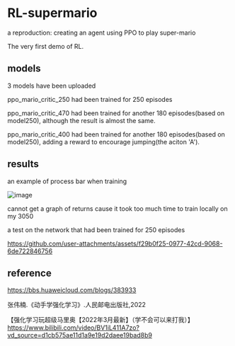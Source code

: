# RL-supermario
a reproduction: creating an agent using PPO to play super-mario

The very first demo of RL. 

## models
3 models have been uploaded

ppo_mario_critic_250 had been trained for 250 episodes

ppo_mario_critic_470 had been trained for another 180 episodes(based on model250), although the result is almost the same.

ppo_mario_critic_400 had been trained for another 180 episodes(based on model250), adding a reward to encourage jumping(the aciton 'A').

## results
an example of process bar when training

![image](https://github.com/user-attachments/assets/f25877d6-548c-4ff6-9bc9-8e4a9df7595e)

cannot get a graph of returns cause it took too much time to train locally on my 3050

a test on the network that had been trained for 250 episodes

https://github.com/user-attachments/assets/f29b0f25-0977-42cd-9068-6de722846756


## reference
https://bbs.huaweicloud.com/blogs/383933

张伟楠.《动手学强化学习》.人民邮电出版社,2022

【强化学习玩超级马里奥【2022年3月最新】（学不会可以来打我）】https://www.bilibili.com/video/BV1iL411A7zo?vd_source=d1cb575ae11d1a9e19d2daee19bad8b9
